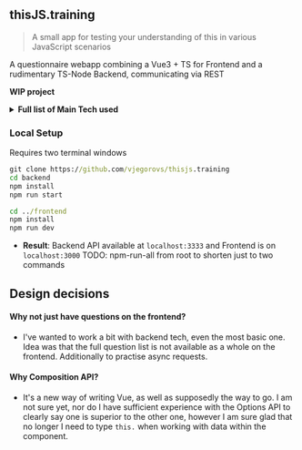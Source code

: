 ## thisJS.training

> A small app for testing your understanding of this in various JavaScript scenarios

A questionnaire webapp combining a Vue3 + TS for Frontend and a rudimentary TS-Node Backend, communicating via REST

**WIP project**

<details><summary><b>Full list of Main Tech used</b></summary>

Frontend:

- **Vue 3**: Exploring Vue 3 possibilities since its move to RC stage. Main reasons - better TS support and willingness to explore the Composition API vs previous Options API
- **TypeScript**
- **Jest**: Unit/component testing
- **GSAP**: Misc animations
- **Highlight.js**: Code highlighting
- **Vite**: Build tool with ESM imports for more responsive dev environment. More info [here](https://github.com/vitejs/vite)

Backend:

- **TS-Node**
- **Express**
- **Jest**
</details>

### Local Setup

Requires two terminal windows

```cmd
git clone https://github.com/vjegorovs/thisjs.training
cd backend
npm install
npm run start
```

```cmd
cd ../frontend
npm install
npm run dev
```

- **Result**: Backend API available at `localhost:3333` and Frontend is on `localhost:3000`
  TODO: npm-run-all from root to shorten just to two commands

## Design decisions

#### Why not just have questions on the frontend?

- I've wanted to work a bit with backend tech, even the most basic one. Idea was that the full question list is not available as a whole on the frontend. Additionally to practise async requests.

#### Why Composition API?

- It's a new way of writing Vue, as well as supposedly the way to go. I am not sure yet, nor do I have sufficient experience with the Options API to clearly say one is superior to the other one, however I am sure glad that no longer I need to type `this.` when working with data within the component.
